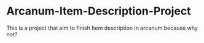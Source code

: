 # Arcanum-Item-Description-Project
This is a project that aim to finish Item description in arcanum because why not?
